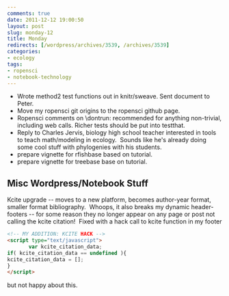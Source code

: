 ```yaml
---
comments: true
date: 2011-12-12 19:00:50
layout: post
slug: monday-12
title: Monday
redirects: [/wordpress/archives/3539, /archives/3539]
categories:
- ecology 
tags:
- ropensci 
- notebook-technology
---
```


	
* Wrote method2 test functions out in knitr/sweave. Sent document to Peter.
* Move my ropensci git origins to the ropensci github page.
* Ropensci comments on \dontrun: recommended for anything non-trivial, including web calls. Richer tests should be put into testthat.
* Reply to Charles Jervis, biology high school teacher interested in tools to teach math/modeling in ecology.  Sounds like he's already doing some cool stuff with phylogenies with his students.
* prepare vignette for rfishbase based on tutorial.
* prepare vignette for treebase base on tutorial.


## Misc Wordpress/Notebook Stuff


Kcite upgrade -- moves to a new platform, becomes author-year format, smaller format bibliography.  Whoops, it also breaks my dynamic header-footers -- for some reason they no longer appear on any page or post not calling the kcite citation!  Fixed with a hack call to kcite function in my footer


```html
<!-- MY ADDITION: KCITE HACK -->
<script type="text/javascript">
       var kcite_citation_data;
if( kcite_citation_data == undefined ){
kcite_citation_data = [];
}
</script>
```


but not happy about this.
